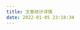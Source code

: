 ```yaml
---
title: 文章统计详情
date: 2022-01-05 23:18:34
---
```


<!-- 文章发布时间统计图 -->
<div id="posts-chart" data-start="2021-10" style="height: 400px; padding: 0.5rem;"></div>
<!-- 文章标签统计图 -->
<div id="tags-chart" data-length="10" style="height: 400px; padding: 0.5rem; margin: 25px 0;"></div>
<!-- 文章分类统计图 -->
<div id="categories-chart" style="height: 400px; padding: 0.5rem;"></div>
